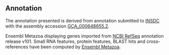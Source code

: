 **Annotation**
----------

The annotation presented is derived from annotation submitted to
[INSDC](http://www.insdc.org) with the assembly accession [GCA\_000648655.2](http://www.ebi.ac.uk/ena/data/view/GCA_000648655.2).

Ensembl Metazoa displaying genes imported from [NCBI RefSeq](https://www.ncbi.nlm.nih.gov/genome/annotation_euk/Copidosoma_floridanum/101) annotation release v101.
Small RNA features, protein features, BLAST hits and cross-references have been
computed by [Ensembl Metazoa](https://metazoa.ensembl.org/info/genome/annotation/index.html).
